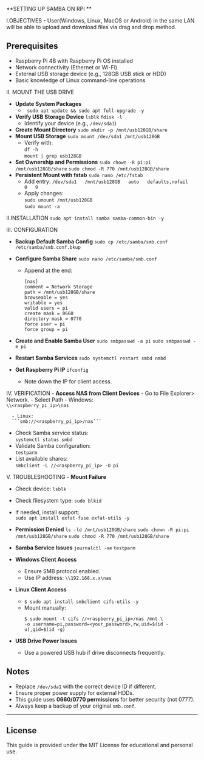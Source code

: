    **SETTING UP SAMBA ON RPI **

I.OBJECTIVES - User(Windows, Linux, MacOS or Android) in the same LAN will be able to upload and download files via drag and drop method.

   ## Prerequisites
- Raspberry Pi 4B with Raspberry Pi OS installed
- Network connectivity (Ethernet or Wi-Fi)
- External USB storage device (e.g., 128GB USB stick or HDD)
- Basic knowledge of Linux command-line operations

II. MOUNT THE USB DRIVE 
- **Update System Packages**
  - ``` sudo apt update && sudo apt full-upgrade -y```
- **Verify USB Storage Device**
  ```lsblk```
  ```fdisk -l```
  - Identify your device (e.g., `/dev/sda1`)
- **Create Mount Directory**
  ```sudo mkdir -p /mnt/usb128GB/share```
- **Mount USB Storage**
  ```sudo mount /dev/sda1 /mnt/usb128GB```
  - Verify with:  
    ```df -h```  
    ```mount | grep usb128GB```
- **Set Ownership and Permissions**
  ```sudo chown -R pi:pi /mnt/usb128GB/share```
  ```sudo chmod -R 770 /mnt/usb128GB/share```
- **Persistent Mount with fstab**
  ```sudo nano /etc/fstab```
  - Add entry:
    ```/dev/sda1   /mnt/usb128GB   auto   defaults,nofail   0   0```
  - Apply changes:  
    ```sudo umount /mnt/usb128GB```  
    ```sudo mount -a```

II.INSTALLATION
       ```sudo apt install samba samba-common-bin -y```

    
III. CONFIGURATION
- **Backup Default Samba Config**
        ```sudo cp /etc/samba/smb.conf /etc/samba/smb.conf.bkup```
- **Configure Samba Share**
  ```sudo nano /etc/samba/smb.conf```
  - Append at the end:
    ```
    [nas]
    comment = Network Storage
    path = /mnt/usb128GB/share
    browseable = yes
    writable = yes
    valid users = pi
    create mask = 0660
    directory mask = 0770
    force user = pi
    force group = pi
    ```

- **Create and Enable Samba User**
   ```sudo smbpasswd -a pi```
   ```sudo smbpasswd -e pi```

- **Restart Samba Services**
   ```sudo systemctl restart smbd nmbd```

- **Get Raspberry Pi IP**
  ```ifconfig```
  - Note down the IP for client access.
    

IV. VERIFICATION
    - **Access NAS from Client Devices**
      - Go to File Explorer> Network.
      - Select Path
      - Windows:  
      ```\\<raspberry_pi_ip>\nas```
      
      - Linux: 
      ```smb://<raspberry_pi_ip>/nas```

  - Check Samba service status:  
      ```systemctl status smbd```
  - Validate Samba configuration:  
      ```testparm```
- List available shares:  
      ```smbclient -L //<raspberry_pi_ip> -U pi```

V. TROUBLESHOOTING
    - **Mount Failure**
  - Check device:
    ```lsblk```
  - Check filesystem type:
    ```sudo blkid```
  - If needed, install support:  
    ```sudo apt install exfat-fuse exfat-utils -y```

- **Permission Denied**
  ```ls -ld /mnt/usb128GB/share```
  ```sudo chown -R pi:pi /mnt/usb128GB/share```
  ```sudo chmod -R 770 /mnt/usb128GB/share```

- **Samba Service Issues**
  ```journalctl -xe```
  ```testparm```

- **Windows Client Access**
  - Ensure SMB protocol enabled.
  - Use IP address:
    ```\\192.168.x.x\nas```

- **Linux Client Access**
  - ```$ sudo apt install smbclient cifs-utils -y```
  - Mount manually:  
    ```
    $ sudo mount -t cifs //<raspberry_pi_ip>/nas /mnt \
    -o username=pi,password=<your_password>,rw,uid=$(id -u),gid=$(id -g)
    ```

- **USB Drive Power Issues**
  - Use a powered USB hub if drive disconnects frequently.

## Notes
- Replace `/dev/sda1` with the correct device ID if different.
- Ensure proper power supply for external HDDs.
- This guide uses **0660/0770 permissions** for better security (not 0777).
- Always keep a backup of your original `smb.conf`.

---

## License
This guide is provided under the MIT License for educational and personal use.    
